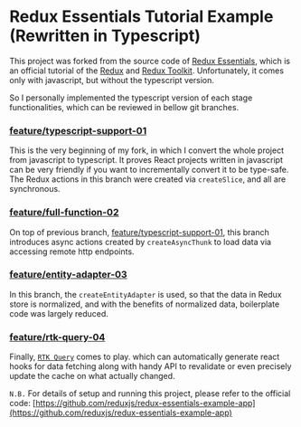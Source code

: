 # Redux Essentials Tutorial Example (Rewritten in Typescript)

This project was forked from the source code of [Redux Essentials](https://redux.js.org/tutorials/essentials/part-1-overview-concepts), 
which is an official tutorial of the [Redux](https://redux.js.org/) and [Redux Toolkit](https://redux-toolkit.js.org/). Unfortunately, 
it comes only with javascript, but without the typescript version.

So I personally implemented the typescript version of each stage functionalities, which can be reviewed in bellow git branches.

### [feature/typescript-support-01](https://github.com/yanCode/redux-essentials-example-app/tree/feature/typescript-support-01)

This is the very beginning of my fork, in which I convert the whole project from javascript to typescript. It proves React projects written in javascript  
can be very friendly if you want to incrementally convert it to be type-safe. The Redux actions in this branch were created via `createSlice`, and all are synchronous.

### [feature/full-function-02](https://github.com/yanCode/redux-essentials-example-app/blob/feature/full-function-02/)

On top of previous branch, [feature/typescript-support-01](https://github.com/yanCode/redux-essentials-example-app/tree/feature/typescript-support-01), 
this branch introduces async actions created by `createAsyncThunk` to load data via accessing remote http endpoints.

### [feature/entity-adapter-03](https://github.com/yanCode/redux-essentials-example-app/blob/feature/entity-adapter-03/)
In this branch, the `createEntityAdapter` is used, so that the data in Redux store is normalized, and with the benefits of normalized data,
boilerplate code was largely reduced.

### [feature/rtk-query-04](https://github.com/yanCode/redux-essentials-example-app/blob/feature/entity-adapter-03/)
Finally, [`RTK Query`](https://redux-toolkit.js.org/rtk-query/overview) comes to play. which can automatically generate react hooks for data fetching along with handy API to revalidate 
or even precisely update the cache on what actually changed. 


``N.B.`` For details of setup and running this project, please refer to the official code: [https://github.com/reduxjs/redux-essentials-example-app](https://github.com/reduxjs/redux-essentials-example-app)
